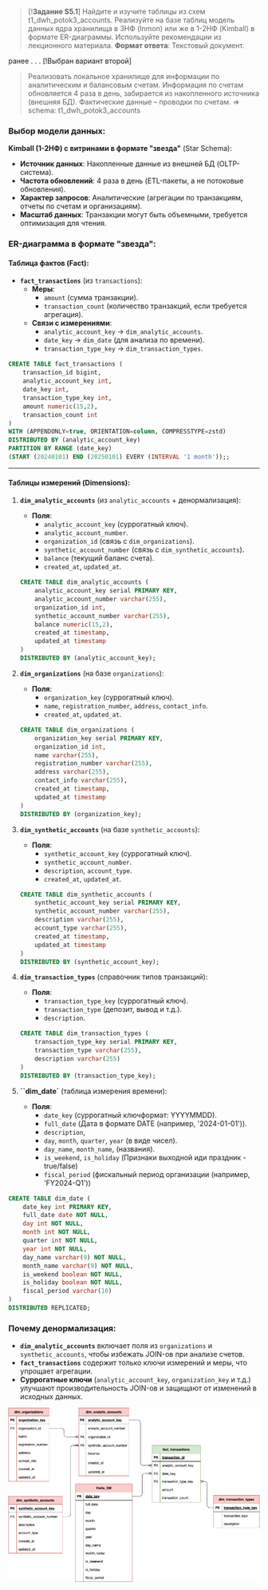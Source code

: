 > [!**Задание  S5.1**]
> Найдите и изучите таблицы из схем t1_dwh_potok3_accounts. Реализуйте на базе таблиц модель данных ядра хранилища в 3НФ (Inmon) или же в 1-2НФ (Kimball) в формате ER-диаграммы. Используйте рекомендации из лекционного материала.
> **Формат ответа**: Текстовый документ.

ранее . . .
[!Выбран вариант второй]
> Реализовать локальное хранилище для информации по аналитическим и балансовым счетам. Информация по счетам обновляется 4 раза в день, забирается из накопленного источника (внешняя БД). Фактические данные – проводки по счетам. => schema: t1_dwh_potok3_accounts


### **Выбор модели данных:**
 **Kimball (1-2НФ) с витринами в формате "звезда"** (Star Schema):
- **Источник данных**: Накопленные данные из внешней БД (OLTP-система).
- **Частота обновлений**: 4 раза в день (ETL-пакеты, а не потоковые обновления).
- **Характер запросов**: Аналитические (агрегации по транзакциям, отчеты по счетам и организациям).
- **Масштаб данных**: Транзакции могут быть объемными, требуется оптимизация для чтения.

### **ER-диаграмма в формате "звезда":**
#### **Таблица фактов (Fact):**
- **`fact_transactions`** (из `transactions`):
  - **Меры**:
    - `amount` (сумма транзакции).
    - `transaction_count` (количество транзакций, если требуется агрегация).
  - **Связи с измерениями**:
    - `analytic_account_key` → `dim_analytic_accounts`.
    - `date_key` → `dim_date` (для анализа по времени).
    - `transaction_type_key` → `dim_transaction_types`.

```sql
CREATE TABLE fact_transactions (
    transaction_id bigint,
    analytic_account_key int,
    date_key int,
    transaction_type_key int,
    amount numeric(15,2),
    transaction_count int
)
WITH (APPENDONLY=true, ORIENTATION=column, COMPRESSTYPE=zstd)
DISTRIBUTED BY (analytic_account_key)
PARTITION BY RANGE (date_key) 
(START (20240101) END (20250101) EVERY (INTERVAL '1 month'));;
```

---

#### **Таблицы измерений (Dimensions):**
1. **`dim_analytic_accounts`** (из `analytic_accounts` + денормализация):
   - **Поля**:
     - `analytic_account_key` (суррогатный ключ).
     - `analytic_account_number`.
     - `organization_id` (связь с `dim_organizations`).
     - `synthetic_account_number` (связь с `dim_synthetic_accounts`).
     - `balance` (текущий баланс счета).
     - `created_at`, `updated_at`.

   ```sql
   CREATE TABLE dim_analytic_accounts (
       analytic_account_key serial PRIMARY KEY,
       analytic_account_number varchar(255),
       organization_id int,
       synthetic_account_number varchar(255),
       balance numeric(15,2),
       created_at timestamp,
       updated_at timestamp
   )
   DISTRIBUTED BY (analytic_account_key);
   ```

2. **`dim_organizations`** (на базе `organizations`):
   - **Поля**:
     - `organization_key` (суррогатный ключ).
     - `name`, `registration_number`, `address`, `contact_info`.
     - `created_at`, `updated_at`.

   ```sql
   CREATE TABLE dim_organizations (
       organization_key serial PRIMARY KEY,
       organization_id int,
       name varchar(255),
       registration_number varchar(255),
       address varchar(255),
       contact_info varchar(255),
       created_at timestamp,
       updated_at timestamp
   )
   DISTRIBUTED BY (organization_key);
   ```

3. **`dim_synthetic_accounts`** (на базе `synthetic_accounts`):
   - **Поля**:
     - `synthetic_account_key` (суррогатный ключ).
     - `synthetic_account_number`.
     - `description`, `account_type`.
     - `created_at`, `updated_at`.

   ```sql
   CREATE TABLE dim_synthetic_accounts (
       synthetic_account_key serial PRIMARY KEY,
       synthetic_account_number varchar(255),
       description varchar(255),
       account_type varchar(255),
       created_at timestamp,
       updated_at timestamp
   )
   DISTRIBUTED BY (synthetic_account_key);
   ```

4. **`dim_transaction_types`** (справочник типов транзакций):
   - **Поля**:
     - `transaction_type_key` (суррогатный ключ).
     - `transaction_type` (депозит, вывод и т.д.).
     - `description`.

   ```sql
   CREATE TABLE dim_transaction_types (
       transaction_type_key serial PRIMARY KEY,
       transaction_type varchar(255),
       description varchar(255)
   )
   DISTRIBUTED BY (transaction_type_key);
   ```

5. **``dim_date`** (таблица измерения времени):
   - **Поля**:
     - `date_key` (суррогатный ключформат: YYYYMMDD).
     - `full_date` (Дата в формате DATE (например, '2024-01-01')).
     - `description`, 
     - `day`, `month`, `quarter`, `year` (в виде чисел).
     - `day_name`, `month_name`, (названия).
     - `is_weekend`, `is_holiday` (Признаки выходной иди праздник - true/false)
     - `fiscal_period` (фискальный период организации (например, 'FY2024-Q1'))

```SQL
CREATE TABLE dim_date (
    date_key int PRIMARY KEY,
    full_date date NOT NULL,
    day int NOT NULL,
    month int NOT NULL,
    quarter int NOT NULL,
    year int NOT NULL,
    day_name varchar(9) NOT NULL,
    month_name varchar(9) NOT NULL,
    is_weekend boolean NOT NULL,
    is_holiday boolean NOT NULL,
    fiscal_period varchar(10) 
)
DISTRIBUTED REPLICATED;
```
### **Почему денормализация:**
- **`dim_analytic_accounts`** включает поля из `organizations` и `synthetic_accounts`, чтобы избежать JOIN-ов при анализе счетов.
- **`fact_transactions`** содержит только ключи измерений и меры, что упрощает агрегации.
- **Суррогатные ключи** (`analytic_account_key`, `organization_key` и т.д.) улучшают производительность JOIN-ов и защищают от изменений в исходных данных.

![er-diagram](https://github.com/AIZharau/t1-dwh-dev-openschool/blob/main/Practice_5_GP_database_query/image/ER-model-star-t1-project.drawio.png)